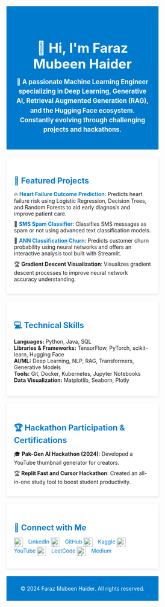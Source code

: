 <!DOCTYPE html>
<html lang="en">
<head>
  <meta charset="UTF-8">
  <meta name="viewport" content="width=device-width, initial-scale=1.0">
  <title>Faraz Mubeen Haider</title>
  <style>
    * {
      margin: 0;
      padding: 0;
      box-sizing: border-box;
    }

    body {
      font-family: Arial, sans-serif;
      line-height: 1.6;
      background-color: #f4f4f9;
      color: #333;
    }

    .header-container {
      background-color: #007acc;
      color: white;
      text-align: center;
      padding: 40px 20px;
    }

    .header-container h1 {
      font-size: 2.5em;
      margin-bottom: 15px;
      color: white;
    }

    .header-container h2 {
      font-size: 1.2em;
      max-width: 800px;
      margin: 0 auto;
      line-height: 1.5;
      color: white;
    }

    .header-container h2 strong {
      color: #ffffff;
      font-weight: bold;
    }

    section {
      max-width: 900px;
      margin: 20px auto;
      background: #fff;
      padding: 20px;
      box-shadow: 0 2px 5px rgba(0, 0, 0, 0.1);
    }

    h1, h2, h3 {
      color: #007acc;
    }

    ul {
      list-style: none;
      padding: 0;
    }

    ul li {
      margin: 10px 0;
    }

    a {
      color: #007acc;
      text-decoration: none;
    }

    a:hover {
      text-decoration: underline;
    }

    .social-links img {
      width: 24px;
      height: 24px;
      margin-right: 10px;
      vertical-align: middle;
    }

    footer {
      text-align: center;
      padding: 10px;
      background: #007acc;
      color: white;
      margin-top: 20px;
    }
  </style>
</head>
<body>
  <div class="header-container">
    <h1>👋 Hi, I'm Faraz Mubeen Haider</h1>
    <h2>
      🌱 A passionate <strong>Machine Learning Engineer</strong> specializing in <strong>Deep Learning, Generative AI, Retrieval Augmented Generation (RAG)</strong>, and the Hugging Face ecosystem. Constantly evolving through challenging projects and hackathons.
    </h2>
  </div>

  <section>
    <h1>🚀 Featured Projects</h1>
    <ul>
      <li>🔥 <strong><a href="https://github.com/Faraz6180/Heart-failure-outcome-prediction" target="_blank">Heart Failure Outcome Prediction</a></strong>: Predicts heart failure risk using Logistic Regression, Decision Trees, and Random Forests to aid early diagnosis and improve patient care.</li>
      <li>🤖 <strong><a href="https://github.com/Faraz6180/SMS-Spam_Classifier" target="_blank">SMS Spam Classifier</a></strong>: Classifies SMS messages as spam or not using advanced text classification models.</li>
      <li>🤖 <strong><a href="https://github.com/Faraz6180/ANN-Classification-Churn" target="_blank">ANN Classification Churn</a></strong>: Predicts customer churn probability using neural networks and offers an interactive analysis tool built with Streamlit.</li>
      <li>🏆 <strong>Gradient Descent Visualization</strong>: Visualizes gradient descent processes to improve neural network accuracy understanding.</li>
    </ul>
  </section>

  <section>
    <h1>💻 Technical Skills</h1>
    <p>
      <strong>Languages:</strong> Python, Java, SQL<br>
      <strong>Libraries & Frameworks:</strong> TensorFlow, PyTorch, scikit-learn, Hugging Face<br>
      <strong>AI/ML:</strong> Deep Learning, NLP, RAG, Transformers, Generative Models<br>
      <strong>Tools:</strong> Git, Docker, Kubernetes, Jupyter Notebooks<br>
      <strong>Data Visualization:</strong> Matplotlib, Seaborn, Plotly
    </p>
  </section>

  <section>
    <h1>🏆 Hackathon Participation & Certifications</h1>
    <ul>
      <li>🎓 <strong>Pak-Gen AI Hackathon (2024)</strong>: Developed a YouTube thumbnail generator for creators.</li>
      <li>🏆 <strong>Replit Fast and Cursor Hackathon</strong>: Created an all-in-one study tool to boost student productivity.</li>
    </ul>
  </section>

  <section>
    <h1>🔗 Connect with Me</h1>
    <p class="social-links">
      <a href="https://www.linkedin.com/in/faraz-mubeen-software-engineer/" target="_blank"><img src="https://img.shields.io/badge/LinkedIn-blue?style=flat-square&logo=linkedin&logoColor=white" alt="LinkedIn"> LinkedIn</a>
      <a href="https://github.com/Faraz6180" target="_blank"><img src="https://img.shields.io/badge/GitHub-black?style=flat-square&logo=github&logoColor=white" alt="GitHub"> GitHub</a>
      <a href="https://www.kaggle.com/faraz618" target="_blank"><img src="https://img.shields.io/badge/Kaggle-blue?style=flat-square&logo=kaggle&logoColor=white" alt="Kaggle"> Kaggle</a>
      <a href="https://www.youtube.com/FARAZHere" target="_blank"><img src="https://img.shields.io/badge/YouTube-red?style=flat-square&logo=youtube&logoColor=white" alt="YouTube"> YouTube</a>
      <a href="https://leetcode.com/u/farazmubeen902/" target="_blank"><img src="https://img.shields.io/badge/LeetCode-lightgrey?style=flat-square&logo=leetcode&logoColor=white" alt="LeetCode"> LeetCode</a>
      <a href="https://medium.com/@farazmubeen902" target="_blank"><img src="https://img.shields.io/badge/Medium-black?style=flat-square&logo=medium&logoColor=white" alt="Medium"> Medium</a>
    </p>
  </section>

  <footer>
    <p>© 2024 Faraz Mubeen Haider. All rights reserved.</p>
  </footer>
</body>
</html>
